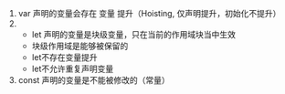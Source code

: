 1. var 声明的变量会存在 变量 提升（Hoisting, 仅声明提升，初始化不提升）
2. - let 声明的变量是块级变量，只在当前的作用域块当中生效
   - 块级作用域是能够被保留的
   - let不存在变量提升
   - let不允许重复声明变量
3. const 声明的变量是不能被修改的（常量）